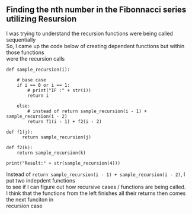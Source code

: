## Finding the nth number in the Fibonnacci series utilizing Resursion

I was trying to understand the recursion functions were being called sequentially  
So, I came up the code below of creating dependent functions but within those functions  
were the recursion calls

```
def sample_recursion(i):    

    # base case 
    if i == 0 or i == 1:
        # print("IF :" + str(i))
        return i

    else:
        # instead of return sample_recursion(i - 1) + sample_recursion(i - 2)
        return f1(i - 1) + f2(i - 2)

def f1(j):
      return sample_recursion(j)

def f2(k):
    return sample_recursion(k)

print("Result:" + str(sample_recursion(4)))

```
Instead of ```return sample_recursion(i - 1) + sample_recursion(i - 2)```, I put two indepdent functions  
to see if I can figure out how recursive cases / functions are being called.  
I think that the functions from the left finishes all their returns then comes the next funciton in  
recursion case
